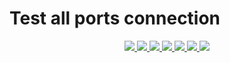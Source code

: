 # Test all ports connection


<p align="center">
    <a href="https://github.com/matichewer/test-all-ports-connection/actions">
        <img src="https://github.com/matichewer/test-all-ports-connection/actions/workflows/shellcheck.yml/badge.svg?event=push">
    </a>    
    <a href="https://github.com/matichewer/test-all-ports-connection/issues">
        <img src="https://img.shields.io/github/issues/matichewer/test-all-ports-connection?style=flat-square&color=red&label=open&query=is%3Aopen">
    </a> 
    <a href="https://github.com/matichewer/test-all-ports-connection/issues?q=is%3Aissue+is%3Aclosed+" target="_blank" rel="noopener noreferrer">
        <img src="https://img.shields.io/github/issues-closed/matichewer/test-all-ports-connection?style=flat-square&color=success&label=closed&query=is%3Aclosed">
    </a>
    <a href="https://github.com/matichewer/test-all-ports-connection/stargazers">
        <img src="https://img.shields.io/github/stars/matichewer/test-all-ports-connection?color=success&style=flat">
    </a>    
    <a href="https://github.com/matichewer/test-all-ports-connection/forks">
        <img src="https://img.shields.io/github/forks/matichewer/test-all-ports-connection?color=blue&style=flat">
    </a>
    <a href="https://github.com/matichewer/test-all-ports-connection/contributors">
        <img src="https://img.shields.io/github/contributors/matichewer/test-all-ports-connection?color=blue&style=flat">
    </a>
    <a>
        <img src="https://img.shields.io/github/repo-size/matichewer/test-all-ports-connection?color=blue&style=flat">
    </a>   
</p>

